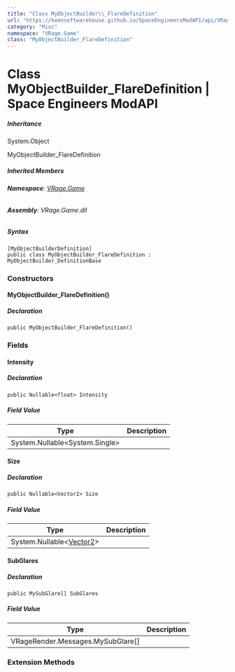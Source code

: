```yaml
---
title: "Class MyObjectBuilder\\_FlareDefinition"
url: "https://keensoftwarehouse.github.io/SpaceEngineersModAPI/api/VRage.Game.MyObjectBuilder_FlareDefinition.html"
category: "Misc"
namespace: "VRage.Game"
class: "MyObjectBuilder_FlareDefinition"
---
```


# Class MyObjectBuilder\_FlareDefinition | Space Engineers ModAPI

##### Inheritance

System.Object

MyObjectBuilder\_FlareDefinition

##### Inherited Members

###### **Namespace**: [VRage.Game](https://keensoftwarehouse.github.io/SpaceEngineersModAPI/api/VRage.Game.html)

###### **Assembly**: VRage.Game.dll

##### Syntax

```
[MyObjectBuilderDefinition]
public class MyObjectBuilder_FlareDefinition : MyObjectBuilder_DefinitionBase
```

### [](#constructors)Constructors

#### [](#VRage_Game_MyObjectBuilder_FlareDefinition__ctor)MyObjectBuilder\_FlareDefinition()

##### Declaration

```
public MyObjectBuilder_FlareDefinition()
```

### [](#fields)Fields

#### [](#VRage_Game_MyObjectBuilder_FlareDefinition_Intensity)Intensity

##### Declaration

```
public Nullable<float> Intensity
```

##### Field Value

| Type | Description |
| --- | --- |
| System.Nullable<System.Single\> |     |

#### [](#VRage_Game_MyObjectBuilder_FlareDefinition_Size)Size

##### Declaration

```
public Nullable<Vector2> Size
```

##### Field Value

| Type | Description |
| --- | --- |
| System.Nullable<[Vector2](https://keensoftwarehouse.github.io/SpaceEngineersModAPI/api/VRageMath.Vector2.html)\> |     |

#### [](#VRage_Game_MyObjectBuilder_FlareDefinition_SubGlares)SubGlares

##### Declaration

```
public MySubGlare[] SubGlares
```

##### Field Value

| Type | Description |
| --- | --- |
| VRageRender.Messages.MySubGlare\[\] |     |

### [](#extensionmethods)Extension Methods